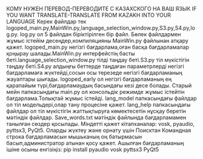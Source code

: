 КОМУ НУЖЕН ПЕРЕВОД-ПЕРЕВОДИТЕ С КАЗАХСКОГО НА ВАШ ЯЗЫК
IF YOU WANT TRANSLATE-TRANSLATE FROM KAZAKH INTO YOUR LANGUAGE
Керек файлдар тек logoped_main.py,MainWin.py,language_selection_window.py,S3.py,S4.py,log.py.
log.py ол 5 файлдан біріктірілген бір файл.
Бөлек файлдармен жұмыс істейім десеңдер,компиляцияны MainWin.py файлынан атқару қажет.
logoped_main.py негізгі бағдарлама,оған басқа бағдарламалар қоңырау шалады.MainWin.py интерфейстің басты беті.language_selection_window.py тілді таңдау беті.S3.py тіл мүкістігін таңдау беті.S4.py алдыңғы беттерде таңдаған параметрлерді негізгі бағдарламаға жүктейді,сосын осы терезеде негізгі бағдарламаның жауаптары шығады.
logoped_early ол негізгі бағдарламаның ең қарапайым түрі,бағдарламаудың басындағы кезі десе болады.
Старый мейн папкасындағы main.py ол консольдік режимде жұмыс істейтін бағдарлама.Толықтай жұмыс істейді.
lang_model папкасындағы файлдар ол тіл модельдері,олар тану процесіне қажет.
lang_help папкасындағы файлдар ол тіл мүкістігін жаттықтыруға көмектесетін нұсқау беретін мәтіндік файлдар.
Save_words.txt мәтіндік файлында бағдарламамен танылған сөздер қосылады.
Міндетті қажет кітапханалар: vosk, pyaudio, pyttsx3, PyQt5.
Оларды жүктеу және орнату үшін Поисктан Командная строка бағдарламасын мышьканың оң батырмасын басып,администратор атынан қосу қажет.
Ашылған бағдарламаның ішіне осыны енгізіңіз: pip install pyaudio vosk pyttsx3 PyQt5
